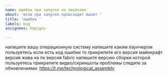 ```yaml
---
name: ошибка при запуске на лицензии
about: 'если при запуске происходит вылет '
title: 'ошибка '
labels: bug
assignees: Hopjguv

---
```


напишите вашу операционную систему
напишите каким лаунчером пользуетесь
если есть код ошибки то прикрепите его
версия майнкрафт
версия жава на пк
версия fabric
напишите версию сборки которой пользуетесь
прикрепите видео/скриншоты проблемы
следите за обновлениями: https://t.me/technological_assembly
